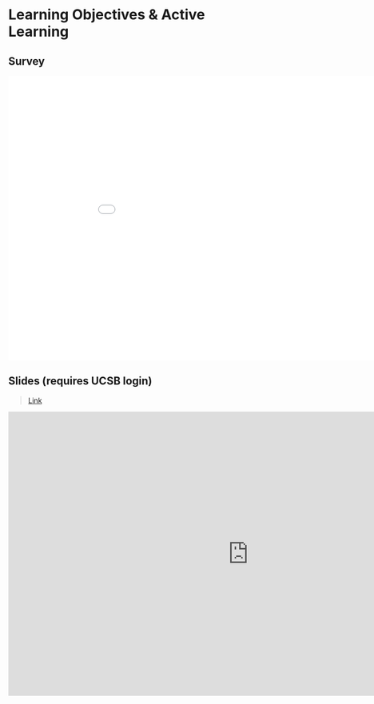 # Learning Objectives & Active Learning


## Survey

<embed src="./week2-survey.pdf" width="960" height="569" 
 type="application/pdf">

## Slides (requires UCSB login)

> [Link](https://docs.google.com/presentation/d/1MlFIoygXruIbUKYWg460La5JR5iKYlhiPUFiZih5zAM/edit?usp=sharing)

<iframe src="https://docs.google.com/presentation/d/e/2PACX-1vRqjMF7ZcVhF0uHUgYzmZjTHmnQ6TteCU1MZ_nbumfzuafelnJUw6nyLcDiFBD9hDZ6hnqMeLjBRIS1/pubembed?start=false&loop=false&delayms=3000" frameborder="0" width="960" height="569" allowfullscreen="true" mozallowfullscreen="true" webkitallowfullscreen="true"></iframe>

